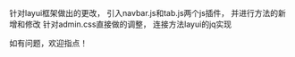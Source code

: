 针对layui框架做出的更改，
引入navbar.js和tab.js两个js插件，
并进行方法的新增和修改
针对admin.css直接做的调整，
连接方法layui的jq实现


如有问题，欢迎指点！